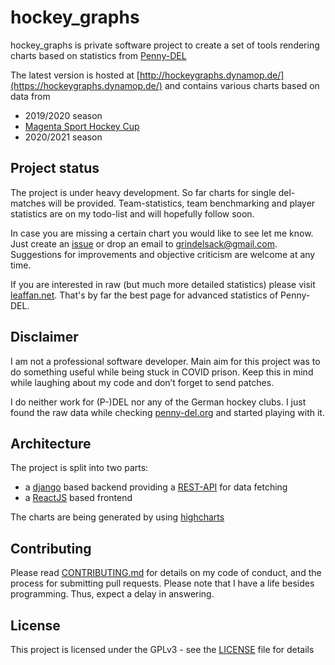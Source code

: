 # hockey_graphs

hockey_graphs is private software project to create a set of tools rendering charts based on statistics from [Penny-DEL](https://www.penny-del.org/)

The latest version is hosted at [http://hockeygraphs.dynamop.de/](https://hockeygraphs.dynamop.de/) and contains various charts based on data from
- 2019/2020 season
- [Magenta Sport Hockey Cup](https://www.magentasport.de/eishockey/magentasportcup)
- 2020/2021 season

## Project status

The project is under heavy development.  So far charts for single del-matches will be provided. Team-statistics, team benchmarking and player statistics are on my todo-list and will hopefully follow soon.

In case you are missing a certain chart you would like to see let me know. Just create an [issue](https://github.com/grindsa/hockey_graphs/issues/new) or drop an email to <grindelsack@gmail.com>. Suggestions for improvements and objective criticism are welcome at any time.

If you are interested in raw (but much more detailed statistics) please visit [leaffan.net](https://www.leaffan.net/del/#!/home). That's by far the best page for advanced statistics of Penny-DEL.   

## Disclaimer

I am not a professional software developer. Main aim for this project was to do something useful while being stuck in COVID prison. Keep this in mind while laughing about my code and don’t forget to send patches.

I do neither work for (P-)DEL nor any of the German hockey clubs. I just found the raw data while checking [penny-del.org](https://www.penny-del.org/) and started playing with it.

## Architecture

The project is split into two parts:
- a [django](https://www.djangoproject.com/) based backend providing a [REST-API](https://hockeygraphs.dynamop.de/api/v1/) for data fetching
- a [ReactJS](https://reactjs.org/) based frontend

The charts are being generated by using [highcharts](https://www.highcharts.com/)

## Contributing

Please read [CONTRIBUTING.md](CONTRIBUTING.md) for details on my code of
conduct, and the process for submitting pull requests.
Please note that I have a life besides programming. Thus, expect a delay
in answering.

## License

This project is licensed under the GPLv3 - see the [LICENSE](LICENSE) file for details
